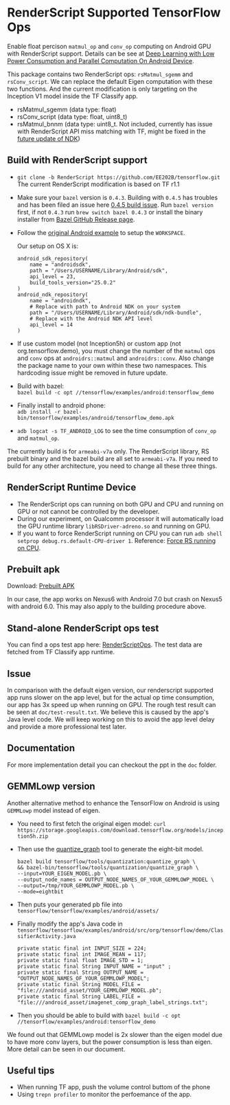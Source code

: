 # RenderScript Supported TensorFlow Ops
Enable float percison `matmul_op` and `conv_op` computing on Android GPU with RenderScript support. Details can be see at [Deep Learning with Low Power Consumption and Parallel Computation On Android Device](https://sites.google.com/a/g.ucla.edu/tflowp/).  

This package contains two RenderScript ops: `rsMatmul_sgemm` and `rsConv_script`. We can replace the default Eigen computation with these two functions. And the current modification is only targeting on the Inception V1 model inside the TF Classify app.
* rsMatmul_sgemm (data type: float)
* rsConv_script (data type: float, uint8_t)
* rsMatmul_bnnm (data type: uint8_t. Not included, currently has issue with RenderScript API miss matching with TF, might be fixed in the [future update of NDK](https://github.com/android-ndk/ndk/issues/331#issuecomment-287979565))

## Build with RenderScript support
* `git clone -b RenderScript https://github.com/EE202B/tensorflow.git` The current RenderScript modification is based on TF r1.1
* Make sure your `bazel` version is `0.4.3`. Building with `0.4.5` has troubles and has been filed an issue here [0.4.5 build issue](https://github.com/tensorflow/tensorflow/commit/fba05c300bf6840e76787680ed7fd1239cdb9ad0#commitcomment-21467983). Run `bazel version` first, if not `0.4.3` run `brew switch bazel 0.4.3` or install the binary installer from [Bazel GitHub Release page](https://github.com/bazelbuild/bazel/releases/tag/0.4.3).
* Follow the [original Android example](https://github.com/tensorflow/tensorflow/tree/master/tensorflow/examples/android) to setup the `WORKSPACE`.  

    Our setup on OS X is:
    ```
    android_sdk_repository(
        name = "androidsdk",
        path = "/Users/USERNAME/Library/Android/sdk",
        api_level = 23,
        build_tools_version="25.0.2"
    )
    android_ndk_repository(
        name = "androidndk",
        # Replace with path to Android NDK on your system
        path = "/Users/USERNAME/Library/Android/sdk/ndk-bundle",
        # Replace with the Android NDK API level
        api_level = 14
    )
    ```
* If use custom model (not Inception5h) or custom app (not org.tensorflow.demo), you must change the number of the `matmul` ops and `conv` ops at `androidrs::matmul` and `androidrs::conv`. Also change the package name to your own within these two namespaces. This hardcoding issue might be removed in future update. 
* Build with bazel:  
    `bazel build -c opt //tensorflow/examples/android:tensorflow_demo`
* Finally install to android phone:  
    `adb install -r bazel-bin/tensorflow/examples/android/tensorflow_demo.apk`
* `adb logcat -s TF_ANDROID_LOG` to see the time consumption of `conv_op` and `matmul_op`.

The currently build is for `armeabi-v7a` only. The RenderScript library, RS prebuilt binary and the bazel build are all set to `armeabi-v7a`. If you need to build for any other architecture, you need to change all these three things.


## RenderScript Runtime Device
 * The RenderScript ops can running on both GPU and CPU and running on GPU or not cannot be controlled by the developer. 
 * During our experiment, on Qualcomm processor it will automatically load the GPU runtime library `libRSDriver-adreno.so` and running on GPU.
 * If you want to force RenderScript running on CPU you can run `adb shell setprop debug.rs.default-CPU-driver 1`. Reference: [Force RS running on CPU](http://stackoverflow.com/questions/18753935/forcing-renderscript-to-run-on-cpu-or-gpu-atleast-for-performance-tuning-purpos).


## Prebuilt apk  
Download: [Prebuilt APK](https://www.dropbox.com/s/iwo31agtpsgyuhh/tensorflow_demo.apk?dl=0)  

In our case, the app works on Nexus6 with Android 7.0 but crash on Nexus5 with android 6.0. This may also apply to the building procedure above.


## Stand-alone RenderScript ops test
You can find a ops test app here: [RenderScriptOps](https://github.com/EE202B/RenderScriptOps). The test data are fetched from TF Classify app runtime.

## Issue
In comparison with the default eigen version, our renderscript supported app runs slower on the app level, but for the actual op time consumption, our app has 3x speed up when running on GPU. The rough test result can be seen at `doc/test-result.txt`. We believe this is caused by the app's Java level code. We will keep working on this to avoid the app level delay and provide a more professional test later.

## Documentation
For more implementation detail you can checkout the ppt in the `doc` folder.  

## GEMMLowp version  
Another alternative method to enhance the TensorFlow on Android is using `GEMMLowp` model instead of eigen.

* You need to first fetch the original eigen model:
    `curl https://storage.googleapis.com/download.tensorflow.org/models/inception5h.zip`
* Then use the [quantize_graph](https://github.com/tensorflow/tensorflow/tree/master/tensorflow/tools/quantization) tool to generate the eight-bit model.

    ```
    bazel build tensorflow/tools/quantization:quantize_graph \
    && bazel-bin/tensorflow/tools/quantization/quantize_graph \
    --input=YOUR_EIGEN_MODEL.pb \
    --output_node_names = OUTPUT_NODE_NAMES_OF_YOUR_GEMMLOWP_MODEL \  
    --output=/tmp/YOUR_GEMMLOWP_MODEL.pb \
    --mode=eightbit
    ```
* Then puts your generated pb file into `tensorflow/tensorflow/examples/android/assets/`
* Finally modify the app's Java code in `tensorflow/tensorflow/examples/android/src/org/tensorflow/demo/ClassifierActivity.java`
    ```
    private static final int INPUT_SIZE = 224;
    private static final int IMAGE_MEAN = 117;
    private static final float IMAGE_STD = 1;
    private static final String INPUT_NAME = "input" ;
    private static final String OUTPUT_NAME = "OUTPUT_NODE_NAMES_OF_YOUR_GEMMLOWP_MODEL"; 
    private static final String MODEL_FILE = "file:///android_asset/YOUR_GEMMLOWP_MODEL.pb";
    private static final String LABEL_FILE = "file:///android_asset/imagenet_comp_graph_label_strings.txt";
    ```
* Then you should be able to build with `bazel build -c opt //tensorflow/examples/android:tensorflow_demo`  

We found out that GEMMLowp model is 2x slower than the eigen model due to have more conv layers, but the power consumption is less than eigen. More detail can be seen in our document.

## Useful tips  
* When running TF app, push the volume control buttom of the phone
* Using `trepn profiler` to monitor the perfoemance of the app.